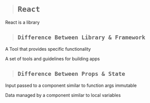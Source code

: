 ># `React`
React is a library

>## `Difference Between Library & Framework`
A Tool that provides specific functionality

A set of tools and guidelines for building apps

>## `Difference Between Props & State`
Input passed to a component similar to function args immutable

Data managed by a component similar to local variables


